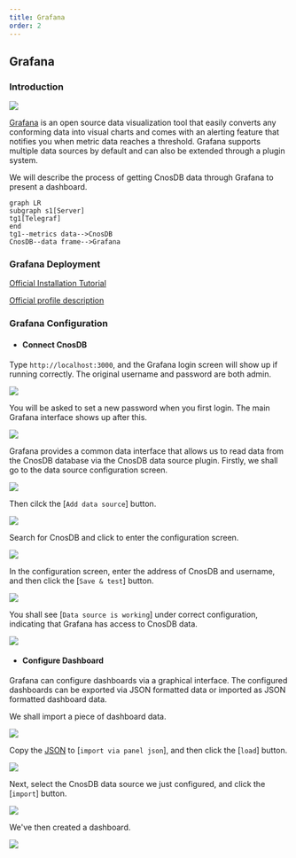 ```yaml
---
title: Grafana
order: 2
---
```


## Grafana

### Introduction

![](/_static/img/grafana_overview.webp)

[Grafana](https://github.com/grafana/grafana) is an open source data visualization tool that easily converts any conforming data into visual charts and comes with an alerting feature that notifies you when metric data reaches a threshold. Grafana supports multiple data sources by default and can also be extended through a plugin system.

We will describe the process of getting CnosDB data through Grafana to present a dashboard.

```mermaid
graph LR
subgraph s1[Server]
tg1[Telegraf]
end
tg1--metrics data-->CnosDB
CnosDB--data frame-->Grafana
```

### Grafana Deployment

[Official Installation Tutorial](https://grafana.com/docs/grafana/latest/setup-grafana/installation/)

[Official profile description](https://grafana.com/docs/grafana/latest/setup-grafana/configure-grafana/)

### Grafana Configuration

- #### **Connect CnosDB**

Type `http://localhost:3000`, and the Grafana login screen will show up if running correctly. The original username and password are both admin.

![](/_static/img/grafana_login_page.png)

You will be asked to set a new password when you first login. The main Grafana interface shows up after this.

![](/_static/img/grafana_main_page_1.png)

Grafana provides a common data interface that allows us to read data from the CnosDB database via the CnosDB data source plugin. Firstly, we shall go to the data source configuration screen.

![](/_static/img/grafana_main_page_2.png)

Then cilck the [`Add data source`] button.

![](/_static/img/grafana_setting_add_data_source_button.png)

Search for CnosDB and click to enter the configuration screen.

![](/_static/img/grafana_setting_add_data_source_1.png)

In the configuration screen, enter the address of CnosDB and username, and then click the [`Save & test`] button.

![](/_static/img/grafana_setting_add_data_source_2.png)

You shall see [`Data source is working`] under correct configuration, indicating that Grafana has access to CnosDB data.

![](/_static/img/grafana_setting_add_data_source_3.png)

- #### **Configure Dashboard**

Grafana can configure dashboards via a graphical interface. The configured dashboards can be exported via JSON formatted data or imported as JSON formatted dashboard data.

We shall import a piece of dashboard data.

![](/_static/img/grafana_main_page_3.png)

Copy the [JSON](https://github.com/cnosdb/docs/blob/main/assets/grafana_dashboard.json) to [`import via panel json`], and then click the [`load`] button.

![](/_static/img/grafana_import_dashboard_1.png)

Next, select the CnosDB data source we just configured, and click the [`import`] button.

![](/_static/img/grafana_import_dashboard_2.png)

We've then created a dashboard.

![](/_static/img/grafana_dashboard_1.png)